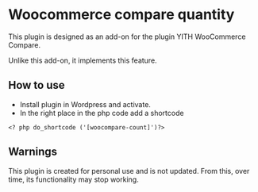 # Woocommerce compare quantity
This plugin is designed as an add-on for the plugin
YITH WooCommerce Compare.

Unlike this add-on, it implements this feature.

## How to use
* Install plugin in Wordpress and activate.
* In the right place in the php code add a shortcode
``` $ xslt
<? php do_shortcode ('[woocompare-count]')?>
```

## Warnings
This plugin is created for personal use and is not updated. From this, over time, its functionality may stop working.